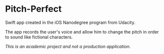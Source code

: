 # Pitch-Perfect
Swift app created in the iOS Nanodegree program from Udacity.

The app records the user's voice and allow him to change the pitch in order to sound like fictional characters.


*This is an academic project and not a production application.*
